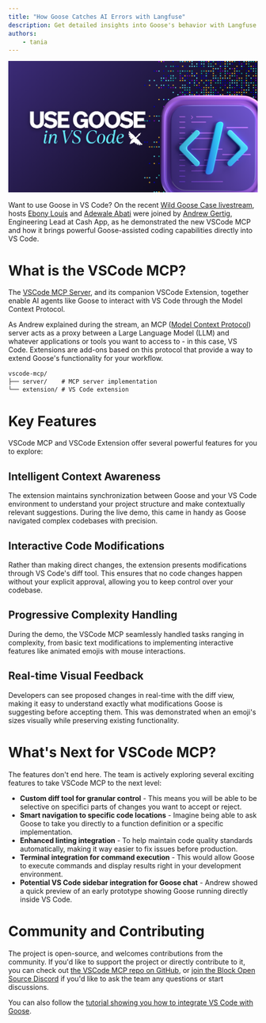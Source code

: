 ```yaml
---
title: "How Goose Catches AI Errors with Langfuse"
description: Get detailed insights into Goose's behavior with Langfuse's observability tools.
authors: 
    - tania
---
```


![blog cover](vscodestream.png)

Want to use Goose in VS Code? On the recent [Wild Goose Case livestream](https://www.youtube.com/watch?v=hG7AnTw-GLU&ab_channel=BlockOpenSource), hosts [Ebony Louis](https://www.linkedin.com/in/ebonylouis/) and [Adewale Abati](https://www.linkedin.com/in/acekyd/) were joined by [Andrew Gertig](https://www.linkedin.com/in/andrewgertig/), Engineering Lead at Cash App, as he demonstrated the new VSCode MCP and how it brings powerful Goose-assisted coding capabilities directly into VS Code.

<!--truncate-->

# What is the VSCode MCP?
The [VSCode MCP Server](https://github.com/block/vscode-mcp), and its companion VSCode Extension, together enable AI agents like Goose to interact with VS Code through the Model Context Protocol.

As Andrew explained during the stream, an MCP ([Model Context Protocol](https://modelcontextprotocol.io/introduction)) server acts as a proxy between a Large Language Model (LLM) and whatever applications or tools you want to access to - in this case, VS Code. Extensions are add-ons based on this protocol that provide a way to extend Goose's functionality for your workflow.

```
vscode-mcp/
├── server/    # MCP server implementation
└── extension/ # VS Code extension
```

# Key Features
VSCode MCP and VSCode Extension offer several powerful features for you to explore:

## Intelligent Context Awareness
The extension maintains synchronization between Goose and your VS Code environment to understand your project structure and make contextually relevant suggestions. During the live demo, this came in handy as Goose navigated complex codebases with precision.

## Interactive Code Modifications
Rather than making direct changes, the extension presents modifications through VS Code's diff tool. This ensures that no code changes happen without your explicit approval, allowing you to keep control over your codebase.

## Progressive Complexity Handling
During the demo, the VSCode MCP seamlessly handled tasks ranging in complexity, from basic text modifications to implementing interactive features like animated emojis with mouse interactions.

## Real-time Visual Feedback
Developers can see proposed changes in real-time with the diff view, making it easy to understand exactly what modifications Goose is suggesting before accepting them. This was demonstrated when an emoji's sizes visually while preserving existing functionality.

# What's Next for VSCode MCP?
The features don't end here. The team is actively exploring several exciting features to take VSCode MCP to the next level:

- **Custom diff tool for granular control** - This means you will be able to be selective on specifici parts of changes you want to accept or reject.
- **Smart navigation to specific code locations** - Imagine being able to ask Goose to take you directly to a function definition or a specific implementation.
- **Enhanced linting integration** - To help maintain code quality standards automatically, making it way easier to fix issues before production.
- **Terminal integration for command execution** - This would allow Goose to execute commands and display results right in your development environment.
- **Potential VS Code sidebar integration for Goose chat** - Andrew showed a quick preview of an early prototype showing Goose running directly inside VS Code.

# Community and Contributing
The project is open-source, and welcomes contributions from the community. If you'd like to support the project or directly contribute to it, you can check out [the VSCode MCP repo on GitHub](https://github.com/block/vscode-mcp), or [join the Block Open Source Discord](https://discord.gg/block-opensource) if you'd like to ask the team any questions or start discussions.

You can also follow the [tutorial showing you how to integrate VS Code with Goose](https://block.github.io/goose/docs/tutorials/vscode-mcp).

<head>
  <meta property="og:title" content="Use Goose in VS Code" />
  <meta property="og:type" content="article" />
  <meta property="og:url" content="https://block.github.io/goose/blog/2025/03/21/goose-vscode" />
  <meta property="og:description" content="Bring Goose's AI capabilities into VS Code." />
  <meta property="og:image" content="http://block.github.io/goose/assets/images/vscodestream.png" />
  <meta name="twitter:card" content="summary_large_image" />
  <meta property="twitter:domain" content="block.github.io/goose" />
  <meta name="twitter:title" content="Use Goose in VS Code" />
  <meta name="twitter:description" content="Bring Goose's AI capabilities into VS Code." />
  <meta name="twitter:image" content="http://block.github.io/goose/assets/images/vscodestream.png" />
</head>